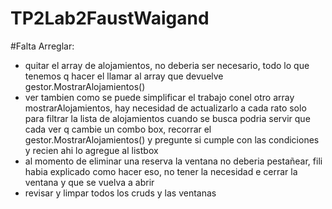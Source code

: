 # TP2Lab2FaustWaigand

#Falta Arreglar:

- quitar el array de alojamientos, no deberia ser necesario, todo lo que tenemos q hacer el llamar al array que devuelve gestor.MostrarAlojamientos()
- ver tambien como se puede simplificar el trabajo conel otro array mostrarAlojamientos, hay necesidad de actualizarlo a cada rato solo para filtrar la lista de alojamientos cuando se busca
podria servir que cada ver q cambie un combo box, recorrar el gestor.MostrarAlojamientos() y pregunte si cumple con las condiciones y recien ahi lo agregue al listbox
- al momento de eliminar una reserva la ventana no deberia pestañear, fili habia explicado como hacer eso, no tener la necesidad e cerrar la ventana y que se vuelva a abrir
- revisar y limpar todos los cruds y las ventanas
